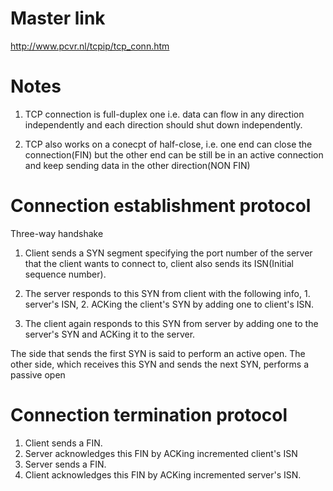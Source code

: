 # Master link

http://www.pcvr.nl/tcpip/tcp_conn.htm

# Notes
1. TCP connection is full-duplex one i.e. data can flow in any direction independently and each direction should shut down independently.

2. TCP also works on a conecpt of half-close, i.e. one end can close the connection(FIN) but the other end can be still be in an active connection and keep sending data in the other direction(NON FIN)

# Connection establishment protocol

Three-way handshake

1. Client sends a SYN segment specifying the port number of the server that the client wants to connect to, client also sends its ISN(Initial sequence number).

2. The server responds to this SYN from client with the following info, 1. server's ISN, 2. ACKing the client's SYN by adding one to client's ISN.

3. The client again responds to this SYN from server by adding one to the server's SYN and ACKing it to the server.

The side that sends the first SYN is said to perform an active open. The other side, which receives this SYN and sends the next SYN, performs a passive open

# Connection termination protocol

1. Client sends a FIN.
2. Server acknowledges this FIN by ACKing incremented client's ISN
3. Server sends a FIN.
4. Client acknowledges this FIN by ACKing incremented server's ISN.
